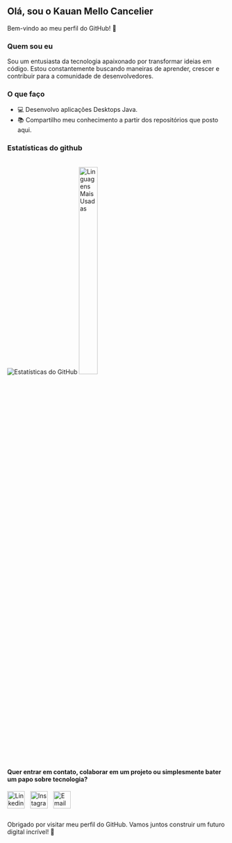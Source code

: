 ## Olá, sou o Kauan Mello Cancelier

Bem-vindo ao meu perfil do GitHub! 🚀

### Quem sou eu

Sou um entusiasta da tecnologia apaixonado por transformar ideias em código. Estou constantemente buscando maneiras de aprender, crescer e contribuir para a comunidade de desenvolvedores.

### O que faço

- 💻 Desenvolvo aplicações Desktops Java.
- 📚 Compartilho meu conhecimento a partir dos repositórios que posto aqui.


### Estatísticas do github

<div style="display: inline-block; justify-content: space-between;">
    <br>
    <img src="https://github-readme-stats.vercel.app/api?username=kauan-cancelier&show_icons=true&count_private=true&hide_border=true&title_color=8A2BE2&icon_color=4B0082&text_color=48D1CC&bg_color=0d1117" alt="Estatísticas do GitHub" />
      <img width="35%" src="https://github-readme-stats.vercel.app/api/top-langs/?username=kauan-cancelier&layout=compact&hide_border=true&title_color=8A2BE2&text_color=48D1CC&bg_color=0d1117" alt="Linguagens Mais Usadas" />
</div>

<br>

#### Quer entrar em contato, colaborar em um projeto ou simplesmente bater um papo sobre tecnologia?


<a href="https://www.linkedin.com/in/kauan-mello-cancelier-a23b90233/">
  <img align="left" alt="Linkedin" width=40px style="padding-right:10px;" src="https://img.icons8.com/color/48/000000/linkedin.png"/>
</a>

<a href="https://www.instagram.com/kauancancelier/">
  <img align="left" alt="Instagram" width=40px style="padding-right:10px;" src="https://i0.wp.com/www.multarte.com.br/wp-content/uploads/2019/03/logo-instagram-png-fundo-transparente2.png?resize=696%2C696&ssl=1"/>
</a>

<a href="mailto:kauanmellocancelier2005@gmail.com">
  <img align="left" alt="Email" width=40px style="padding-right:10px;" src="https://logospng.org/download/gmail/logo-gmail-2048.png"/>
</a>

<br>
<br>
<br>
<br>
Obrigado por visitar meu perfil do GitHub. Vamos juntos construir um futuro digital incrível! 🌟
